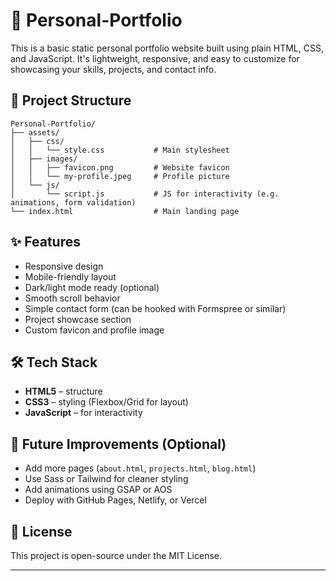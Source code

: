 # 💼 Personal-Portfolio

This is a basic static personal portfolio website built using plain HTML, CSS, and JavaScript.
It's lightweight, responsive, and easy to customize for showcasing your skills, projects, and contact info.

## 📁 Project Structure

```
Personal-Portfolio/
├── assets/
│   ├── css/
│   │   └── style.css           # Main stylesheet
│   ├── images/
│   │   ├── favicon.png         # Website favicon
│   │   └── my-profile.jpeg     # Profile picture
│   └── js/
│       └── script.js           # JS for interactivity (e.g. animations, form validation)
└── index.html                  # Main landing page
```

## ✨ Features

* Responsive design
* Mobile-friendly layout
* Dark/light mode ready (optional)
* Smooth scroll behavior
* Simple contact form (can be hooked with Formspree or similar)
* Project showcase section
* Custom favicon and profile image

## 🛠️ Tech Stack

* **HTML5** – structure
* **CSS3** – styling (Flexbox/Grid for layout)
* **JavaScript** – for interactivity

## 🚀 Future Improvements (Optional)

* Add more pages (`about.html`, `projects.html`, `blog.html`)
* Use Sass or Tailwind for cleaner styling
* Add animations using GSAP or AOS
* Deploy with GitHub Pages, Netlify, or Vercel

## 📄 License

This project is open-source under the MIT License.

---
